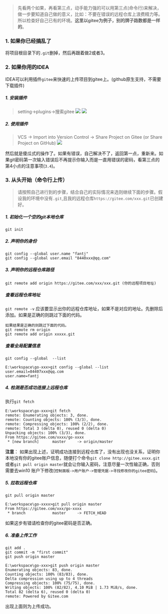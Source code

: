 >先看两个如果，再看第三点，动手能力强的可以用第三点(命令行)来解决，做一步要知道自己做的意义，比如：不要在错误的远程仓库上浪费精力等。所以检查好自己已有的环境。**这里以gitee为例子，别的牌子路数都是一样的**。

###   1. 如果你已经搞乱了
将项目根目录下的`.git`删掉，然后再跟着做2或者3。
###   2. 如果你用的IDEA
IDEA可以利用插件`gitee`来快速的上传项目到gitee上。(github原生支持，不需要下载插件)
#####    1. 安装插件
>setting->plugins->搜索gitee
![](https://upload-images.jianshu.io/upload_images/5786888-ae53058885760309.png?imageMogr2/auto-orient/strip%7CimageView2/2/w/1240)
![](https://upload-images.jianshu.io/upload_images/5786888-a06064bcc9112d9e.png?imageMogr2/auto-orient/strip%7CimageView2/2/w/1240)

#####    2. 使用插件
> VCS -> Import into Version Control -> Share Project on Gitee (or Share Project on GitHub)
![](https://upload-images.jianshu.io/upload_images/5786888-06ef95220fd0011b.png?imageMogr2/auto-orient/strip%7CimageView2/2/w/1240)

然后就是傻瓜式的操作了。如果有错误，自己解决不了，返回第一点，重新来。如果git密码第一次输入错误后不再提示你输入而是一直用错误的密码，看第三点的第4小点的注意事项(`3.4`)。


###   3. 从头开始（命令行上传）
>请按照自己进行到的步骤，结合自己的实际情况来选则继续下面的步骤。假设我的环境中没有`.git`,且我的远程仓库`https://gitee.com/xxx.git`已创建好。

#####    1. 初始化一个空的git本地仓库
`git init`

#####    2. 声明你的身份
```
git config --global user.name "fantj"
git config --global user.email "8440xxx@qq.com"
```
#####    3. 声明你的远程仓库路径
```
git remote add origin https://gitee.com/xxx/xxx.git (你的远程项目地址)
```
#####    查看远程仓库地址
`git remote -v`
应该要显示出你的远程仓库地址，如果不是对应的地址。先删除后添加。如果是正确的则跳过下面的代码。
```
如果结果是正确的则跳过下面的代码。
git remote rm origin
git remote add origin xxxxx.git
```
#####    查看全局配置信息
`git config --global  --list`
```
E:\workspace\go-xxx>git config --global --list
user.email=84407xxx@qq.com
user.name=fantj
```
#####    4. 检测是否成功连接上远程仓库
执行`git fetch`
```
E:\workspace\go-xxx>git fetch
remote: Enumerating objects: 3, done.
remote: Counting objects: 100% (3/3), done.
remote: Compressing objects: 100% (2/2), done.
remote: Total 3 (delta 0), reused 0 (delta 0)
Unpacking objects: 100% (3/3), done.
From https://gitee.com/xxxx/go-xxxx
 * [new branch]      master     -> origin/master
```
**注意**：
如果出现上述，证明成功连接到远程仓库了，没有出现也没关系，证明你本地没有你的gitee账户信息，随便打个命令`git clone http://gitee.xxxx.git`或者`git pull origin master`就会让你输入密码，注意尽量一次性输正确，否则需要去win10 账户下修改(`控制面板->用户账户->管理凭据->寻找修改你的gitee密码`)。

#####    5. 拉取远程仓库
`git pull origin master`
```
E:\workspace\go-xxxx>git pull origin master
From https://gitee.com/xxx/go-xxxx
 * branch            master     -> FETCH_HEAD
```
如果这步有错请检查你的gitee密码是否正确。

#####    6. 准备上传工作
```
git add .
git commit -m "first commit"
git push origin master
```
```
E:\workspace\go-xxx>git push origin master
Enumerating objects: 83, done.
Counting objects: 100% (83/83), done.
Delta compression using up to 4 threads
Compressing objects: 100% (75/75), done.
Writing objects: 100% (82/82), 4.10 MiB | 1.73 MiB/s, done.
Total 82 (delta 6), reused 0 (delta 0)
remote: Powered by Gitee.com
```
出现上面则为上传成功。
